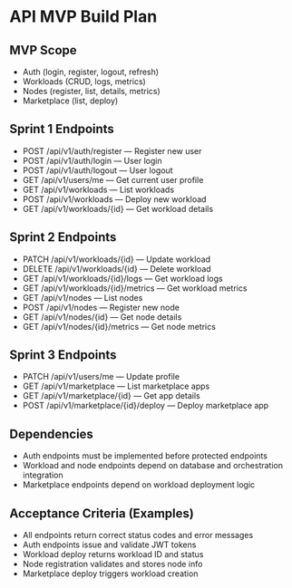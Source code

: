 # API MVP Build Plan

## MVP Scope
- Auth (login, register, logout, refresh)
- Workloads (CRUD, logs, metrics)
- Nodes (register, list, details, metrics)
- Marketplace (list, deploy)

## Sprint 1 Endpoints
- POST /api/v1/auth/register — Register new user
- POST /api/v1/auth/login — User login
- POST /api/v1/auth/logout — User logout
- GET /api/v1/users/me — Get current user profile
- GET /api/v1/workloads — List workloads
- POST /api/v1/workloads — Deploy new workload
- GET /api/v1/workloads/{id} — Get workload details

## Sprint 2 Endpoints
- PATCH /api/v1/workloads/{id} — Update workload
- DELETE /api/v1/workloads/{id} — Delete workload
- GET /api/v1/workloads/{id}/logs — Get workload logs
- GET /api/v1/workloads/{id}/metrics — Get workload metrics
- GET /api/v1/nodes — List nodes
- POST /api/v1/nodes — Register new node
- GET /api/v1/nodes/{id} — Get node details
- GET /api/v1/nodes/{id}/metrics — Get node metrics

## Sprint 3 Endpoints
- PATCH /api/v1/users/me — Update profile
- GET /api/v1/marketplace — List marketplace apps
- GET /api/v1/marketplace/{id} — Get app details
- POST /api/v1/marketplace/{id}/deploy — Deploy marketplace app

## Dependencies
- Auth endpoints must be implemented before protected endpoints
- Workload and node endpoints depend on database and orchestration integration
- Marketplace endpoints depend on workload deployment logic

## Acceptance Criteria (Examples)
- All endpoints return correct status codes and error messages
- Auth endpoints issue and validate JWT tokens
- Workload deploy returns workload ID and status
- Node registration validates and stores node info
- Marketplace deploy triggers workload creation 